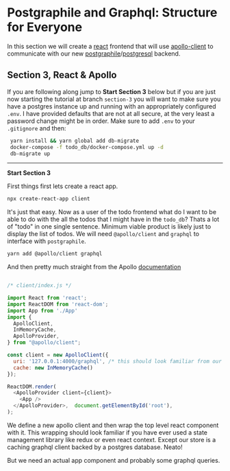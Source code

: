 # Postgraphile and Graphql: Structure for Everyone

In this section we will create a [react][react] frontend that will use [apollo-client][apollo-client] to communicate with our new [postgraphile][postgraphile]/[postgresql][postgres] backend.

[postgraphile]: <https://www.graphile.org/postgraphile/>
[react]: <https://reactjs.org/>
[apollo-client]:<https://www.apollographql.com/docs/react/> 
[postgres]:<https://www.postgresql.org/>

## Section 3, React & Apollo 

If you are following along jump to **Start Section 3** below but if you are just now starting the tutorial at branch `section-3` you will want to make sure you have a postgres instance up and running with an appropriately configured `.env`. I have provided defaults that are not at all secure, at the very least a password change might be in order. Make sure to add `.env` to your `.gitignore` and then:

```sh
 yarn install && yarn global add db-migrate
 docker-compose -f todo_db/docker-compose.yml up -d
 db-migrate up
```

---

**Start Section 3**

First things first lets create a react app. 

```sh
npx create-react-app client
```

It's just that easy. Now as a user of the todo frontend what do I want to be able to do with the all the todos that I might have in the `todo_db`? Thats a lot of "todo" in one single sentence. Minimum viable product is likely just to display the list of todos. We will need `@apollo/client` and `graphql` to interface with `postgraphile`.

```sh
yarn add @apollo/client graphql
```

And then pretty much straight from the Apollo [documentation](<https://www.apollographql.com/docs/react/get-started/>)

```js

/* client/index.js */

import React from 'react';
import ReactDOM from 'react-dom';
import App from './App'
import {
  ApolloClient,
  InMemoryCache,
  ApolloProvider,
} from "@apollo/client";

const client = new ApolloClient({
  uri: '127.0.0.1:4000/graphql', /* this should look familiar from our server index.js */
  cache: new InMemoryCache()
});

ReactDOM.render(
  <ApolloProvider client={client}> 
    <App />
  </ApolloProvider>,  document.getElementById('root'),
);

```

We define a new apollo client and then wrap the top level react component with it. This wrapping should look familiar if you have ever used a state management library like redux or even react context. Except our store is a caching graphql client backed by a postgres database. Neato!

But we need an actual app component and probably some graphql queries. 
